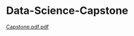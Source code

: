 # Data-Science-Capstone
[Capstone.pdf.pdf](https://github.com/user-attachments/files/17977632/Capstone.pdf.pdf)


